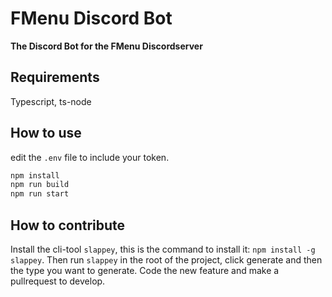 # FMenu Discord Bot
<p><b> The Discord Bot for the FMenu Discordserver</b></p>


## Requirements
Typescript, ts-node

## How to use
edit the `.env` file to include your token.
```sh
npm install
npm run build
npm run start
```

## How to contribute
Install the cli-tool `slappey`, this is the command to install it: ``npm install -g slappey``.
Then run `slappey` in the root of the project, click generate and then the type you want to generate.
Code the new feature and make a pullrequest to develop.
